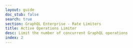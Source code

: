 ```yaml
---
layout: guide
doc_stub: false
search: true
section: GraphQL Enterprise - Rate Limiters
title: Active Operations Limiter
desc: Limit the number of concurrent GraphQL operations
index: 2
---
```

